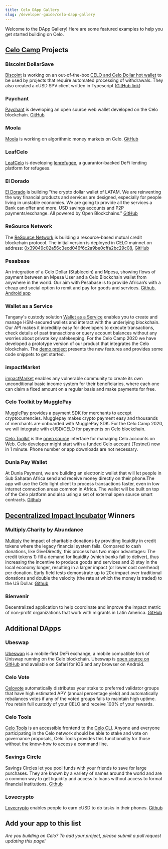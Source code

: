 ```yaml
---
title: Celo DApp Gallery
slug: /developer-guide/celo-dapp-gallery
---
```


Welcome to the DApp Gallery! Here are some featured examples to help you get started building on Celo.

## [Celo Camp](https://www.celocamp.com/) Projects

### Biscoint DollarSave

[Biscoint](https://biscoint.io) is working on an out-of-the-box [CELO and Celo Dollar hot wallet](https://github.com/Biscoint/celo-hot-wallet) to be used by projects that require automated processing of withdrawals. They also created a cUSD SPV client written in Typescript ([GitHub link](https://github.com/Biscoint/celo-spv))

### Paychant

[Paychant](https://paychant.com) is developing an open source web wallet developed on the Celo blockchain. [GitHub](https://github.com/paychant/)

### Moola

[Moola](https://moola.market) is working on algorithmic money markets on Celo. [GitHub](https://github.com/moolamarket/moola)

### LeafCelo

[LeafCelo](https://leafglobalfintech.com/) is developing [lenrefugee](https://github.com/LeafGlobalFintech/leafcelo.git), a guarantor-backed DeFi lending platform for refugees.

### El Dorado

[El Dorado](https://eldorado.io/) is building "the crypto dollar wallet of LATAM. We are reinventing the way financial products and services are designed, especially for people living in unstable economies. We are going to provide all the services a Bank can offer and more. USD savings accounts and P2P payments/exchange. All powered by Open Blockchains." [GitHub](https://github.com/eldoradoio)

### ReSource Network

The [ReSource Network](http://www.resourcenetwork.co/) is building a resource-based mutual credit blockchain protocol. The initial version is deployed in CELO mainnet on address: [0x39049c02a56c3ecd046f6c2a9be0cffa2bc29c08](https://explorer.celo.org/address/0x39049c02a56c3ecd046f6c2a9be0cffa2bc29c08/transactions), [GitHub](https://github.com/ReSource-Network/Resource-Ethereum)

### Pesabase

An integration of a Celo Dollar (Stablecoin) and Mpesa, showing flows of payment between an Mpesa User and a Celo Blockchain wallet from anywhere in the world. Our aim with Pesabase is to provide African’s with a cheap and social option to remit and pay for goods and services. [Github](https://github.com/Kesholabs/celoBackend), [Android app](https://play.google.com/store/apps/details?id=com.pesabase.app)

### Wallet as a Service

Tangany's custody solution [Wallet as a Service](https://docs.tangany.com/?version=latest) enables you to create and manage HSM-secured wallets and interact with the underlying blockchain. Our API makes it incredibly easy for developers to execute transactions, check details of past transactions or query account balances without any worries about private key safekeeping. For the Celo Camp 2020 we have developed a prototype version of our product that integrates the Celo blockchain. The [demo project](https://github.com/adrianmitter/celo-camp) presents the new features and provides some code snippets to get started.

### impactMarket

[impactMarket](https://github.com/impactMarket) enables any vulnerable community to create its own unconditional basic income system for their beneficiaries, where each one can claim a fixed amount on a regular basis and make payments for free.

### Celo Toolkit by MugglePay

[MugglePay](https://mugglepay.com/) provides a payment SDK for merchants to accept cryptocurrencies. Mugglepay makes crypto payment easy and thousands of merchants are onboarded with MugglePay SDK. For the Celo Camp 2020, we will integrate with cUSD/CELO for payments on Celo blockchain.

[Celo Toolkit](https://celo.mugglepay.com) is the [open source](https://github.com/MugglePay/celo-toolkit) interface for managing Celo accounts on Web. Celo developer might start with a funded Celo account (Testnet) now in 1 minute. Phone number or app downloads are not necessary.

### Dunia Pay Wallet

At Dunia Payment, we are building an electronic wallet that will let people in Sub Saharan Africa send and receive money directly on their phone.The app will use the Celo light client to process transactions faster, even in low internet connection areas common in Africa. The wallet will be built on top of the Celo platform and also using a set of external open source smart contracts. [Github](https://github.com/duniapay/Dunia-Wallet-Celo)

## [Decentralized Impact Incubator](https://blockchainforsocialimpact.com/incubator-winners-2020/) Winners

### Multiply.Charity by Abundance

[Multiply](https://multiply.charity/) the impact of charitable donations by providing liquidity in credit tokens where the legacy financial system fails. Compared to cash donations, like GiveDirectly, this process has two major advantages: The credit tokens 1) fill a demand for liquidity (which banks fail to deliver), thus increasing the incentive to produce goods and services and 2) stay in the local economy longer, resulting in a larger impact (or lower cost overhead) per donation. Early field tests demonstrate up to 20x impact over traditional donations and double the velocity (the rate at which the money is traded) to the US Dollar. [Github](https://github.com/abundance-stack)

### Bienvenir

Decentralized application to help coordinate and improve the impact metric of non-profit organizations that work with migrants in Latin America. [GitHub](https://github.com/nestorbonilla/bienvenir)

## Additional DApps

### Ubeswap

[Ubeswap](https://ubeswap.org/) is a mobile-first DeFi exchange, a mobile compatible fork of Uniswap running on the Celo blockchain. Ubeswap is [open source on GitHub](https://github.com/ubeswap) and available on Safari for iOS and any browser on Android.

### Celo Vote

[Celovote](https://celovote.com/) automatically distributes your stake to preferred validator groups that have high estimated APY (annual percentage yield) and automatically rebalances votes if any of the voted groups fails to maintain high uptime. You retain full custody of your CELO and receive 100% of your rewards.

### Celo Tools

[Celo Tools](https://celotools.com/) is an accessible frontend to the [Celo CLI](../command-line-interface/introduction.md). Anyone and everyone participating in the Celo network should be able to stake and vote on governance proposals, Celo Tools provides this functionality for those without the know-how to access a command line.

### Savings Circle

Savings Circles let you pool funds with your friends to save for large purchases. They are known by a variety of names around the world and are a common way to get liquidity and access to loans without access to formal financial institutions. [Github](https://github.com/celo-org/savings-circle-demo)

### Lovecrypto

[Lovecrypto](https://www.lovecrypto.net/) enables people to earn cUSD to do tasks in their phones. [Github](https://github.com/lucaszsd/LovecryptoAppScreenshots)

## Add your app to this list

_Are you building on Celo? To add your project, please submit a pull request updating this page!_
